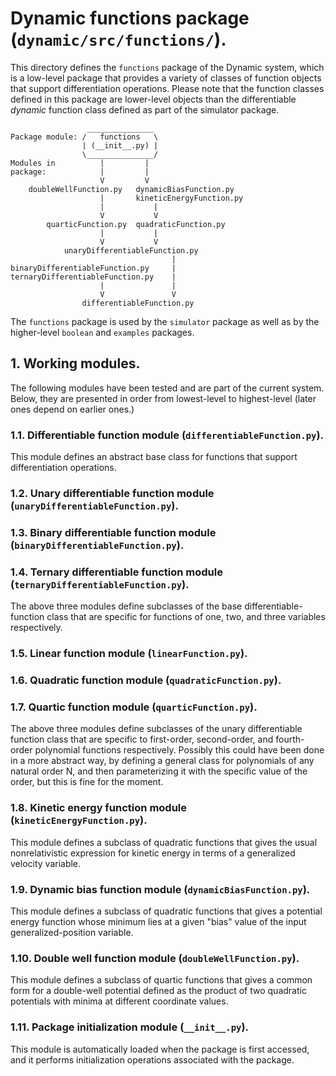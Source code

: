 # Dynamic functions package (`dynamic/src/functions/`).

This directory defines the `functions` package of the Dynamic system, 
which is a low-level package that provides a variety of classes of
function objects that support differentiation operations.  Please note 
that the function classes defined in this package are lower-level 
objects than the differentiable *dynamic* function class defined as 
part of the simulator package.  
		
					 _______________
	Package module:	/   functions   \
					| (__init__.py) |
					\_______________/
	Modules in			|		  |
	package:			|		  |
						V		  V
		doubleWellFunction.py	dynamicBiasFunction.py 
						|		kineticEnergyFunction.py 
						|			|
						V			V
			quarticFunction.py 	quadraticFunction.py 
						|			|
						V			V
				unaryDifferentiableFunction.py
										|
	binaryDifferentiableFunction.py		|
	ternaryDifferentiableFunction.py	|
						|				|
						V				V
					differentiableFunction.py
				
The `functions` package is used by the `simulator` package as well as 
by the higher-level `boolean` and `examples` packages.
				
## 1. Working modules.

The following modules have been tested and are part of the
current system.  Below, they are presented in order from 
lowest-level to highest-level (later ones depend on earlier 
ones.)

### 1.1. Differentiable function module (`differentiableFunction.py`).

This module defines an abstract base class for functions that 
support differentiation operations.

### 1.2. Unary differentiable function module (`unaryDifferentiableFunction.py`).

### 1.3. Binary differentiable function module (`binaryDifferentiableFunction.py`).

### 1.4. Ternary differentiable function module (`ternaryDifferentiableFunction.py`).

The above three modules define subclasses of the base differentiable-function class 
that are specific for functions of one, two, and three variables respectively.

### 1.5. Linear function module (`linearFunction.py`).

### 1.6. Quadratic function module (`quadraticFunction.py`).

### 1.7. Quartic function module (`quarticFunction.py`).

The above three modules define subclasses of the unary differentiable function class 
that are specific to first-order, second-order, and fourth-order polynomial functions
respectively.  Possibly this could have been done in a more abstract way, by defining
a general class for polynomials of any natural order N, and then parameterizing it 
with the specific value of the order, but this is fine for the moment.

### 1.8. Kinetic energy function module (`kineticEnergyFunction.py`).

This module defines a subclass of quadratic functions that gives the 
usual nonrelativistic expression for kinetic energy in terms of a 
generalized velocity variable.

### 1.9. Dynamic bias function module (`dynamicBiasFunction.py`).

This module defines a subclass of quadratic functions that gives a 
potential energy function whose minimum lies at a given "bias" value 
of the input generalized-position variable.

### 1.10. Double well function module (`doubleWellFunction.py`).

This module defines a subclass of quartic functions that gives a 
common form for a double-well potential defined as the product of 
two quadratic potentials with minima at different coordinate values.

### 1.11. Package initialization module (`__init__.py`).

This module is automatically loaded when the package is first accessed,
and it performs initialization operations associated with the package.

